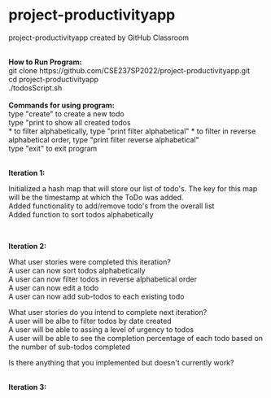 # project-productivityapp
project-productivityapp created by GitHub Classroom

<br />
<strong>How to Run Program: </strong> <br />
git clone https://github.com/CSE237SP2022/project-productivityapp.git <br />
cd project-productivityapp <br />
./todosScript.sh  <br />
<br />
<strong> Commands for using program: </strong><br />
type "create" to create a new todo <br/>
type "print to show all created todos <br />
* to filter alphabetically, type "print filter alphabetical"
* to filter in reverse alphabetical order, type "print filter reverse alphabetical" <br />
type "exit" to exit program <br />
<br />

<strong>Iteration 1: </strong><br />

Initialized a hash map that will store our list of todo's. The key for this map will be the timestamp at which the ToDo was added. <br />
Added functionality to add/remove todo's from the overall list <br />
Added function to sort todos alphabetically <br />

<br />

<strong>Iteration 2: </strong> <br />

What user stories were completed this iteration?  <br />
A user can now sort todos alphabetically  <br />
A user can now filter todos in reverse alphabetical order  <br />
A user can now edit a todo  <br />
A user can now add sub-todos to each existing todo  <br />

What user stories do you intend to complete next iteration?  <br />
A user will be albe to filter todos by date created  <br />
A user will be able to assing a level of urgency to todos  <br />
A user will be able to see the completion percentage of each todo based on the number of sub-todos completed  <br />

Is there anything that you implemented but doesn't currently work?  <br />

<br />
<strong>Iteration 3: </strong><br />


